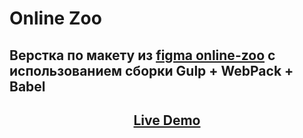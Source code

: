 # Online Zoo

## Верстка по макету из [figma online-zoo](https://www.figma.com/file/5N41P81zLg3so1gAbkIRx1/online-zoo?node-id=0%3A1) с использованием сборки Gulp + WebPack + Babel

 <h2 align="center"><a  href="https://romanchuchev.github.io/online-zoo-gulp/">Live Demo</a></h2>
